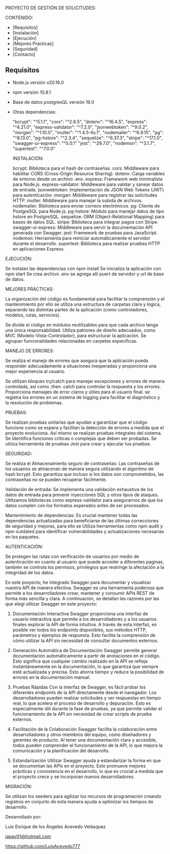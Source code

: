 PROYECTO DE GESTIÓN DE SOLICITUDES:


CONTENIDO:

- [Requisitos]
- [Instalación]
- [Ejecución]
- [Mejores Prácticas]
- [Seguridad]
- [Contacto]



## Requisitos

- Node.js versión v20.16.0
- npm versión 10.8.1
- Base de datos postgresQL versión 16.0
- Otras dependencias:

 
    "bcrypt": "^5.1.1",
    "cors": "^2.8.5",
    "dotenv": "^16.4.5",
    "express": "^4.21.0",
    "express-validator": "^7.2.0",
    "jsonwebtoken": "^9.0.2",
    "morgan": "^1.10.0",
    "multer": "^1.4.5-lts.1",
    "nodemailer": "^6.9.15",
    "pg": "^8.13.0",
    "pg-hstore": "^2.3.4",
    "sequelize": "^6.37.3",
    "stripe": "^17.1.0",
    "swagger-ui-express": "^5.0.1"
    "jest": "^29.7.0",
    "nodemon": "^3.1.7",
    "supertest": "^7.0.0"
    

    INSTALACIÓN:

  bcrypt: Biblioteca para el hash de contraseñas.
cors: Middleware para habilitar CORS (Cross-Origin Resource Sharing).
dotenv: Carga variables de entorno desde un archivo .env.
express: Framework web minimalista para Node.js.
express-validator: Middleware para validar y sanear datos de entrada.
jsonwebtoken: Implementación de JSON Web Tokens (JWT) para autenticación.
morgan: Middleware para registrar las solicitudes HTTP.
multer: Middleware para manejar la subida de archivos.
nodemailer: Biblioteca para enviar correos electrónicos.
pg: Cliente de PostgreSQL para Node.js.
pg-hstore: Módulo para manejar datos de tipo hstore en PostgreSQL.
sequelize: ORM (Object-Relational Mapping) para bases de datos SQL.
stripe: Biblioteca para integrar pagos con Stripe.
swagger-ui-express: Middleware para servir la documentación API generada con Swagger.
jest: Framework de pruebas para JavaScript.
nodemon: Herramienta para reiniciar automáticamente el servidor durante el desarrollo.
supertest: Biblioteca para realizar pruebas HTTP en aplicaciones Express.

EJECUCIÓN:

Se instalan las dependencias con npm install
Se inicializa la aplicación con npm start
Se crea archivo .env se agrega allí puert de servidor y url de base de datos.


MEJORES PRÁCTICAS:


La organización del código es fundamental para facilitar la comprensión y el mantenimiento por ello se utiliza una estructura de carpetas clara y lógica, separando las distintas partes de la aplicación (como controladores, modelos, rutas, servicios).

Se divide el código en módulos reutilizables para que cada archivo tenga una única responsabilidad.
Utiliza patrones de diseño adecuados, como MVC (Modelo-Vista-Controlador), para estructurar la aplicación.
Se agrupan funcionalidades relacionadas en carpetas específicas.


MANEJO DE ERRORES:

Se realiza el manejo de errores que asegura que la aplicación pueda responder adecuadamente a situaciones inesperadas y proporciona una mejor experiencia al usuario.

Se utilizan bloques try/catch para manejar excepciones y errores de manera controlada, así como .then  .catch para controlar la respuesta y los errores.
Proporciona mensajes de error claros y útiles para el usuario final.
se registra los errores en un sistema de logging para facilitar el diagnóstico y la resolución de problemas.


PRUEBAS:

Se realizan pruebas unitarias que ayudan a garantizar que el código funcione como se espera y facilitan la detección de errores a medida que el proyecto evoluciona.
Así mismo se realizan pruebas integrales del sistema.
Se Identifica funciones críticas o complejas que deben ser probadas.
Se utiliza herramienta de pruebas Jest para crear y ejecutar tus pruebas.



SEGURIDAD:

Se realiza el Almacenamiento seguro de contraseñas: Las contraseñas de los usuarios se almacenan de manera segura utilizando el algoritmo de hash bcrypt. Esto garantiza que incluso si los datos son comprometidos, las contraseñas no se pueden recuperar fácilmente.

Validación de entrada: Se implementa una validación exhaustiva de los datos de entrada para prevenir inyecciones SQL y otros tipos de ataques. Utilizamos bibliotecas como express-validator para asegurarnos de que los datos cumplen con los formatos esperados antes de ser procesados.

Mantenimiento de dependencias: Es crucial mantener todas las dependencias actualizadas para beneficiarse de las últimas correcciones de seguridad y mejoras, para ello se Utiliza herramientas como npm audit y npm outdated para identificar vulnerabilidades y actualizaciones necesarias en los paquetes.

AUTENTICACIÓN:

Se protegen las rutas con verificación de usuarios por medio de autenticación en cuanto al usuario que puede acceder a diferentes paginas, también se controla los permisos, privilegios que restringe la afectación a la integridad de los datos.


En este proyecto, he integrado Swagger para documentar y visualizar nuestra API de manera efectiva. Swagger es una herramienta poderosa que permite a los desarrolladores crear, mantener y consumir APIs REST de forma más sencilla y clara. A continuación, se detallan las razones por las que elegí utilizar Swagger en este proyecto:

1. Documentación Interactiva
Swagger proporciona una interfaz de usuario interactiva que permite a los desarrolladores y a los usuarios finales explorar la API de forma intuitiva. A través de esta interfaz, es posible ver todos los endpoints disponibles, sus métodos HTTP, parámetros y ejemplos de respuesta. Esto facilita la comprensión de cómo utilizar la API sin necesidad de consultar documentos externos.

2. Generación Automática de Documentación
Swagger permite generar documentación automáticamente a partir de anotaciones en el código. Esto significa que cualquier cambio realizado en la API se refleja instantáneamente en la documentación, lo que garantiza que siempre esté actualizada y precisa. Esto ahorra tiempo y reduce la posibilidad de errores en la documentación manual.

3. Pruebas Rápidas
Con la interfaz de Swagger, es fácil probar los diferentes endpoints de la API directamente desde el navegador. Los desarrolladores pueden realizar solicitudes y ver respuestas en tiempo real, lo que acelera el proceso de desarrollo y depuración. Esto es especialmente útil durante la fase de pruebas, ya que permite validar el funcionamiento de la API sin necesidad de crear scripts de prueba externos.

4. Facilitación de la Colaboración
Swagger facilita la colaboración entre desarrolladores y otros miembros del equipo, como diseñadores y gerentes de producto. Al tener una documentación clara y accesible, todos pueden comprender el funcionamiento de la API, lo que mejora la comunicación y la planificación del desarrollo.

5. Estandarización
Utilizar Swagger ayuda a estandarizar la forma en que se documentan las APIs en el proyecto. Esto promueve mejores prácticas y consistencia en el desarrollo, lo que es crucial a medida que el proyecto crece y se incorporan nuevos desarrolladores.

MIGRACIÓN:

Se utilizan los seeders para agilizar los recursos de programación creando registros en conjunto de esta manera ayuda a optimizar los tiempos de desarrollo.




Desarrollado por:


Luis Enrique de los Ángeles Acevedo Velásquez

japay01@hotmail.com

https://github.com/LuisAcevedo777